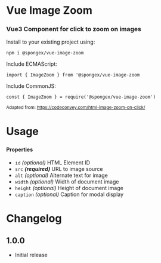 #  Vue Image Zoom

### Vue3 Component for click to zoom on images

Install to your existing project using:
```
npm i @spongex/vue-image-zoom
```

Include ECMAScript:
```
import { ImageZoom } from '@spongex/vue-image-zoom
```

Include CommonJS:
```
const { ImageZoom } = require('@spongex/vue-image-zoom')
```

<sub>Adapted from: <https://codeconvey.com/html-image-zoom-on-click/></sub>

# Usage

### <ImageZoom src="/img/myImage.png" width="100" caption="An example"/>

#### Properties
- `id` *(optional)* HTML Element ID
- `src` *__(required)__* URL to image source
- `alt` *(optional)* Alternate text for image
- `width` *(optional)* Width of document image
- `height` *(optional)* Height of document image
- `caption` *(optional)* Caption for modal display

# Changelog

## 1.0.0
- Initial release
